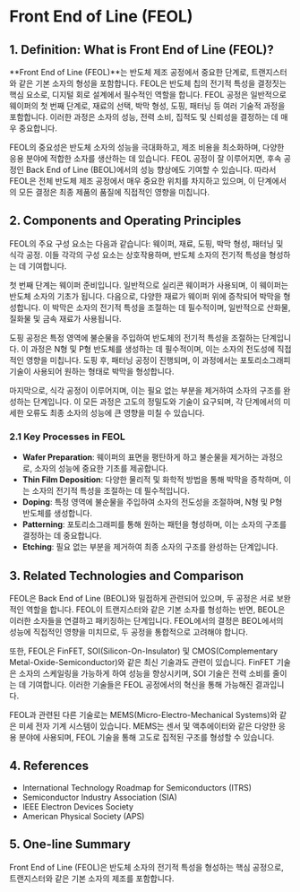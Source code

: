 # Front End of Line (FEOL)

## 1. Definition: What is **Front End of Line (FEOL)**?
**Front End of Line (FEOL)**는 반도체 제조 공정에서 중요한 단계로, 트랜지스터와 같은 기본 소자의 형성을 포함합니다. FEOL은 반도체 칩의 전기적 특성을 결정짓는 핵심 요소로, 디지털 회로 설계에서 필수적인 역할을 합니다. FEOL 공정은 일반적으로 웨이퍼의 첫 번째 단계로, 재료의 선택, 박막 형성, 도핑, 패터닝 등 여러 기술적 과정을 포함합니다. 이러한 과정은 소자의 성능, 전력 소비, 집적도 및 신뢰성을 결정하는 데 매우 중요합니다.

FEOL의 중요성은 반도체 소자의 성능을 극대화하고, 제조 비용을 최소화하며, 다양한 응용 분야에 적합한 소자를 생산하는 데 있습니다. FEOL 공정이 잘 이루어지면, 후속 공정인 Back End of Line (BEOL)에서의 성능 향상에도 기여할 수 있습니다. 따라서 FEOL은 전체 반도체 제조 공정에서 매우 중요한 위치를 차지하고 있으며, 이 단계에서의 모든 결정은 최종 제품의 품질에 직접적인 영향을 미칩니다.

## 2. Components and Operating Principles
FEOL의 주요 구성 요소는 다음과 같습니다: 웨이퍼, 재료, 도핑, 박막 형성, 패터닝 및 식각 공정. 이들 각각의 구성 요소는 상호작용하며, 반도체 소자의 전기적 특성을 형성하는 데 기여합니다.

첫 번째 단계는 웨이퍼 준비입니다. 일반적으로 실리콘 웨이퍼가 사용되며, 이 웨이퍼는 반도체 소자의 기초가 됩니다. 다음으로, 다양한 재료가 웨이퍼 위에 증착되어 박막을 형성합니다. 이 박막은 소자의 전기적 특성을 조절하는 데 필수적이며, 일반적으로 산화물, 질화물 및 금속 재료가 사용됩니다.

도핑 공정은 특정 영역에 불순물을 주입하여 반도체의 전기적 특성을 조절하는 단계입니다. 이 과정은 N형 및 P형 반도체를 생성하는 데 필수적이며, 이는 소자의 전도성에 직접적인 영향을 미칩니다. 도핑 후, 패터닝 공정이 진행되며, 이 과정에서는 포토리소그래피 기술이 사용되어 원하는 형태로 박막을 형성합니다.

마지막으로, 식각 공정이 이루어지며, 이는 필요 없는 부분을 제거하여 소자의 구조를 완성하는 단계입니다. 이 모든 과정은 고도의 정밀도와 기술이 요구되며, 각 단계에서의 미세한 오류도 최종 소자의 성능에 큰 영향을 미칠 수 있습니다.

### 2.1 Key Processes in FEOL
- **Wafer Preparation**: 웨이퍼의 표면을 평탄하게 하고 불순물을 제거하는 과정으로, 소자의 성능에 중요한 기초를 제공합니다.
- **Thin Film Deposition**: 다양한 물리적 및 화학적 방법을 통해 박막을 증착하며, 이는 소자의 전기적 특성을 조절하는 데 필수적입니다.
- **Doping**: 특정 영역에 불순물을 주입하여 소자의 전도성을 조절하며, N형 및 P형 반도체를 생성합니다.
- **Patterning**: 포토리소그래피를 통해 원하는 패턴을 형성하며, 이는 소자의 구조를 결정하는 데 중요합니다.
- **Etching**: 필요 없는 부분을 제거하여 최종 소자의 구조를 완성하는 단계입니다.

## 3. Related Technologies and Comparison
FEOL은 Back End of Line (BEOL)와 밀접하게 관련되어 있으며, 두 공정은 서로 보완적인 역할을 합니다. FEOL이 트랜지스터와 같은 기본 소자를 형성하는 반면, BEOL은 이러한 소자들을 연결하고 패키징하는 단계입니다. FEOL에서의 결정은 BEOL에서의 성능에 직접적인 영향을 미치므로, 두 공정을 통합적으로 고려해야 합니다.

또한, FEOL은 FinFET, SOI(Silicon-On-Insulator) 및 CMOS(Complementary Metal-Oxide-Semiconductor)와 같은 최신 기술과도 관련이 있습니다. FinFET 기술은 소자의 스케일링을 가능하게 하여 성능을 향상시키며, SOI 기술은 전력 소비를 줄이는 데 기여합니다. 이러한 기술들은 FEOL 공정에서의 혁신을 통해 가능해진 결과입니다.

FEOL과 관련된 다른 기술로는 MEMS(Micro-Electro-Mechanical Systems)와 같은 미세 전자 기계 시스템이 있습니다. MEMS는 센서 및 액추에이터와 같은 다양한 응용 분야에 사용되며, FEOL 기술을 통해 고도로 집적된 구조를 형성할 수 있습니다.

## 4. References
- International Technology Roadmap for Semiconductors (ITRS)
- Semiconductor Industry Association (SIA)
- IEEE Electron Devices Society
- American Physical Society (APS)

## 5. One-line Summary
Front End of Line (FEOL)은 반도체 소자의 전기적 특성을 형성하는 핵심 공정으로, 트랜지스터와 같은 기본 소자의 제조를 포함합니다.